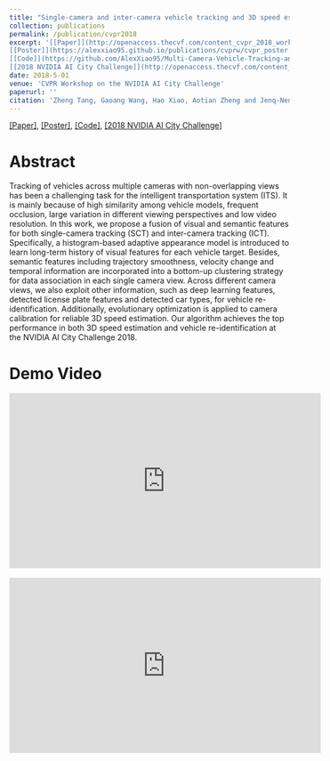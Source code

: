 ```yaml
---
title: "Single-camera and inter-camera vehicle tracking and 3D speed estimation based on fusion of visual and semantic features"
collection: publications
permalink: /publication/cvpr2018
excerpt: '[[Paper]](http://openaccess.thecvf.com/content_cvpr_2018_workshops/papers/w3/Tang_Single-Camera_and_Inter-Camera_CVPR_2018_paper.pdf), 
[[Poster]](https://alexxiao95.github.io/publications/cvprw/cvpr_poster.pdf),
[[Code]](https://github.com/AlexXiao95/Multi-Camera-Vehicle-Tracking-and-Reidentification), 
[[2018 NVIDIA AI City Challenge]](http://openaccess.thecvf.com/content_cvpr_2018_workshops/papers/w3/Naphade_The_2018_NVIDIA_CVPR_2018_paper.pdf)'
date: 2018-5-01
venue: 'CVPR Workshop on the NVIDIA AI City Challenge'
paperurl: ''
citation: 'Zheng Tang, Gaoang Wang, Hao Xiao, Aotian Zheng and Jenq-Neng Hwang, "Single-camera and inter-camera vehicle tracking and 3D speed estimation based on fusion of visual and semantic features," In CVPR Workshop (CVPRW) on the AI City Challenge, 2018'
---
```


[[Paper]](http://openaccess.thecvf.com/content_cvpr_2018_workshops/papers/w3/Tang_Single-Camera_and_Inter-Camera_CVPR_2018_paper.pdf), 
[[Poster]](https://alexxiao95.github.io/publications/cvprw/cvpr_poster.pdf),
[[Code]](https://github.com/AlexXiao95/Multi-Camera-Vehicle-Tracking-and-Reidentification), 
[[2018 NVIDIA AI City Challenge]](http://openaccess.thecvf.com/content_cvpr_2018_workshops/papers/w3/Naphade_The_2018_NVIDIA_CVPR_2018_paper.pdf)


# Abstract
Tracking of vehicles across multiple cameras with non-overlapping views has been a challenging task for the intelligent transportation system (ITS). It is mainly because of high similarity among vehicle models, frequent occlusion, large variation in different viewing perspectives and low video resolution. In this work, we propose a fusion of visual and semantic features for both single-camera tracking (SCT) and inter-camera tracking (ICT). Specifically, a histogram-based adaptive appearance model is introduced to learn long-term history of visual features for each vehicle target. Besides, semantic features including trajectory smoothness, velocity change and temporal information are incorporated into a bottom-up clustering strategy for data association in each single camera view. Across different camera views, we also exploit other information, such as deep learning features, detected license plate features and detected car types, for vehicle re-identification. Additionally, evolutionary optimization is applied to camera calibration for reliable 3D speed estimation. Our algorithm achieves the top performance in both 3D speed estimation and vehicle re-identification at the NVIDIA AI City Challenge 2018.


# Demo Video
<iframe width="560" height="315" src="https://www.youtube.com/embed/_i4numqiv7Y?start=1200" frameborder="0" allow="autoplay; encrypted-media" allowfullscreen></iframe>
<br /></br>
 
<iframe width="560" height="315" src="https://www.youtube.com/embed/Jlvh_KxHl40" frameborder="0" allow="autoplay; encrypted-media" allowfullscreen></iframe>

